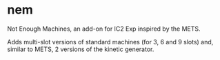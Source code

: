 # nem

Not Enough Machines, an add-on for IC2 Exp inspired by the METS.

Adds multi-slot versions of standard machines (for 3, 6 and 9 slots) 
and, similar to METS, 2 versions of the kinetic generator.
